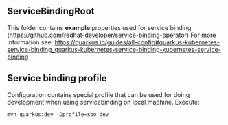 ## ServiceBindingRoot

This folder contains **example** properties used for service binding (https://github.com/redhat-developer/service-binding-operator)
For more information see: https://quarkus.io/guides/all-config#quarkus-kubernetes-service-binding_quarkus-kubernetes-service-binding-kubernetes-service-binding

## Service binding profile

Configuration contains special profile that can be used for doing development when using servicebinding on local machine.
Execute:
```
mvn quarkus:dev -Dprofile=sbo-dev
```